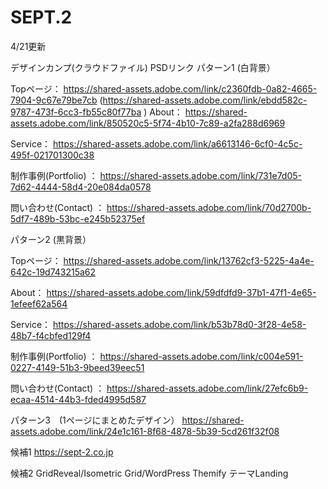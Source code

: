 # SEPT.2
4/21更新

デザインカンプ(クラウドファイル) PSDリンク
パターン1 (白背景）

Topページ：
 https://shared-assets.adobe.com/link/c2360fdb-0a82-4665-7904-9c67e79be7cb
 (https://shared-assets.adobe.com/link/ebdd582c-9787-473f-6cc3-fb55c80f77ba )
About：
https://shared-assets.adobe.com/link/850520c5-5f74-4b10-7c89-a2fa288d6969

Service： https://shared-assets.adobe.com/link/a6613146-6cf0-4c5c-495f-021701300c38

制作事例(Portfolio) ：
https://shared-assets.adobe.com/link/731e7d05-7d62-4444-58d4-20e084da0578

問い合わせ(Contact) ：
https://shared-assets.adobe.com/link/70d2700b-5df7-489b-53bc-e245b52375ef



パターン2 (黒背景）

Topページ：
https://shared-assets.adobe.com/link/13762cf3-5225-4a4e-642c-19d743215a62

About：
https://shared-assets.adobe.com/link/59dfdfd9-37b1-47f1-4e65-1efeef62a564

Service：
https://shared-assets.adobe.com/link/b53b78d0-3f28-4e58-48b7-f4cbfed129f4

制作事例(Portfolio) ：
https://shared-assets.adobe.com/link/c004e591-0227-4149-51b3-9beed39eec51

問い合わせ(Contact) ：
https://shared-assets.adobe.com/link/27efc6b9-ecaa-4514-44b3-fded4995d587


パターン3　(1ページにまとめたデザイン）
https://shared-assets.adobe.com/link/24e1c161-8f68-4878-5b39-5cd261f32f08


候補1
https://sept-2.co.jp

候補2
GridReveal/Isometric Grid/WordPress Themify テーマLanding 
